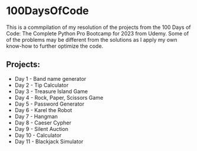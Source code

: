 # 100DaysOfCode
This is a commpilation of my resolution of the projects from the 100 Days of Code: The Complete Python Pro Bootcamp for 2023 from Udemy. Some of of the problems may be different from the solutions as I apply my own know-how to further optimize the code.

## Projects:
* Day 1 - Band name generator
* Day 2 - Tip Calculator
* Day 3 - Treasure Island Game
* Day 4 - Rock, Paper, Scissors Game
* Day 5 - Password Generator
* Day 6 - Karel the Robot
* Day 7 - Hangman
* Day 8 - Caeser Cypher
* Day 9 - Silent Auction
* Day 10 - Calculator
* Day 11 - Blackjack Simulator